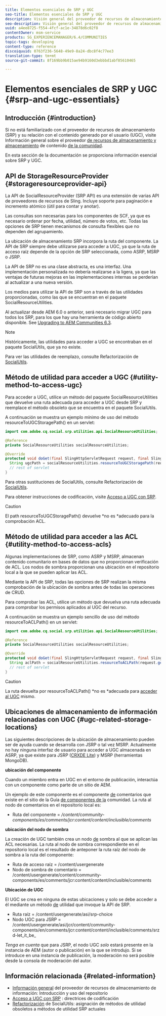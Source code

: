 ```yaml
---
title: Elementos esenciales de SRP y UGC
seo-title: Elementos esenciales de SRP y UGC
description: Visión general del proveedor de recursos de almacenamiento y del contenido generado por el usuario
seo-description: Visión general del proveedor de recursos de almacenamiento y del contenido generado por el usuario
uuid: a4ee8725-f554-4fcf-ac1e-34878d6c02f8
contentOwner: msm-service
products: SG_EXPERIENCEMANAGER/6.4/COMMUNITIES
topic-tags: developing
content-type: reference
discoiquuid: 0763f236-5648-49e9-8a24-dbc8f4c77ee3
translation-type: tm+mt
source-git-commit: 8f169bb9b015ae94b9160d3ebbbd1abf85610465

---
```



# Elementos esenciales de SRP y UGC {#srp-and-ugc-essentials}

## Introducción {#introduction}

Si no está familiarizado con el proveedor de recursos de almacenamiento (SRP) y su relación con el contenido generado por el usuario (UGC), visite Información general sobre el proveedor [de recursos de almacenamiento y almacenamiento](working-with-srp.md) de contenido [de la comunidad](srp.md).

En esta sección de la documentación se proporciona información esencial sobre SRP y UGC.

## API de StorageResourceProvider {#storageresourceprovider-api}

La API de SocialResourceProvider (SRP API) es una extensión de varias API de proveedores de recursos de Sling. Incluye soporte para paginación e incremento atómico (útil para contar y anotar).

Las consultas son necesarias para los componentes de SCF, ya que es necesario ordenar por fecha, utilidad, número de votos, etc. Todas las opciones de SRP tienen mecanismos de consulta flexibles que no dependen del agrupamiento.

La ubicación de almacenamiento SRP incorpora la ruta del componente. La API de SRP siempre debe utilizarse para acceder a UGC, ya que la ruta de acceso raíz depende de la opción de SRP seleccionada, como ASRP, MSRP o JSRP.

La API de SRP no es una clase abstracta, es una interfaz. Una implementación personalizada no debería realizarse a la ligera, ya que las ventajas de futuras mejoras en las implementaciones internas se perderían al actualizar a una nueva versión.

Los medios para utilizar la API de SRP son a través de las utilidades proporcionadas, como las que se encuentran en el paquete SocialResourceUtilities.

Al actualizar desde AEM 6.0 o anterior, será necesario migrar UGC para todos los SRP, para los que hay una herramienta de código abierto disponible. See [Upgrading to AEM Communities 6.3](upgrade.md).

>[!NOTE]
>
>Históricamente, las utilidades para acceder a UGC se encontraban en el paquete SocialUtils, que ya no existe.
>
>Para ver las utilidades de reemplazo, consulte Refactorización de [SocialUtils](socialutils.md).

## Método de utilidad para acceder a UGC {#utility-method-to-access-ugc}

Para acceder a UGC, utilice un método del paquete SocialResourceUtilities que devuelve una ruta adecuada para acceder a UGC desde SRP y reemplace el método obsoleto que se encuentra en el paquete SocialUtils.

A continuación se muestra un ejemplo mínimo de uso del método resourceToUGCStoragePath() en un servlet:

```java
import com.adobe.cq.social.srp.utilities.api.SocialResourceUtilities;

@Reference
private SocialResourceUtilities socialResourceUtilities;

@Override
protected void doGet(final SlingHttpServletRequest request, final SlingHttpServletResponse response) throws ServletException, IOException {
  String ugcPath = socialResourceUtilities.resourceToUGCStoragePath(request.getResource());
  // rest of servlet
}
```

Para otras sustituciones de SocialUtils, consulte Refactorización de [SocialUtils](socialutils.md).

Para obtener instrucciones de codificación, visite [Acceso a UGC con SRP](accessing-ugc-with-srp.md).

>[!CAUTION]
>
>El path resourceToUGCStoragePath() devuelve *no es *adecuado para la comprobación [](srp.md#for-access-control-acls)ACL.

## Método de utilidad para acceder a las ACL {#utility-method-to-access-acls}

Algunas implementaciones de SRP, como ASRP y MSRP, almacenan contenido comunitario en bases de datos que no proporcionan verificación de ACL. Los nodos de sombra proporcionan una ubicación en el repositorio local a la que se pueden aplicar las ACL.

Mediante la API de SRP, todas las opciones de SRP realizan la misma comprobación de la ubicación de sombra antes de todas las operaciones de CRUD.

Para comprobar las ACL, utilice un método que devuelva una ruta adecuada para comprobar los permisos aplicados al UGC del recurso.

A continuación se muestra un ejemplo sencillo de uso del método resourceToACLPath() en un servlet:

```java
import com.adobe.cq.social.srp.utilities.api.SocialResourceUtilities;

@Reference
private SocialResourceUtilities socialResourceUtilities;

@Override
protected void doGet(final SlingHttpServletRequest request, final SlingHttpServletResponse response) throws ServletException, IOException {
  String aclPath = socialResourceUtilities.resourceToACLPath(request.getResource());
  // rest of servlet
}
```

>[!CAUTION]
>
>La ruta devuelta por resourceToACLPath() *no es *adecuada para [acceder al UGC](#utility-method-to-access-acls) mismo.

## Ubicaciones de almacenamiento de información relacionadas con UGC {#ugc-related-storage-locations}

Las siguientes descripciones de la ubicación de almacenamiento pueden ser de ayuda cuando se desarrolla con JSRP o tal vez MSRP. Actualmente no hay ninguna interfaz de usuario para acceder a UGC almacenada en ASRP, ya que existe para JSRP ([CRXDE Lite](../../help/sites-developing/developing-with-crxde-lite.md)) y MSRP (herramientas MongoDB).

**ubicación del componente**

Cuando un miembro entra en UGC en el entorno de publicación, interactúa con un componente como parte de un sitio de AEM.

Un ejemplo de este componente es el componente [de](http://localhost:4502/content/community-components/en/comments.html) comentarios que existe en el sitio de la Guía [de componentes de la](components-guide.md) comunidad. La ruta al nodo de comentarios en el repositorio local es:

* Ruta del componente = */content/community-components/es/comments/jcr:content/content/inclusible/comments*

**ubicación del nodo de sombra**

La creación de UGC también crea un nodo [de](srp.md#about-shadow-nodes-in-jcr) sombra al que se aplican las ACL necesarias. La ruta al nodo de sombra correspondiente en el repositorio local es el resultado de anteponer la ruta raíz del nodo de sombra a la ruta del componente:

* Ruta de acceso raíz = /content/usergenerate
* Nodo de sombra de comentario = /content/usergenerate/content/community-components/es/comments/jcr:content/content/inclusible/comments

**Ubicación de UGC**

El UGC se crea en ninguna de estas ubicaciones y solo se debe acceder a él mediante un método [de](#utility-method-to-access-ugc) utilidad que invoque la API de SRP.

* Ruta raíz = /content/usergenerate/asi/srp-choice
* Nodo UGC para JSRP = /content/usergenerate/asi/jcr/content/community-components/en/comments/jcr:content/content/inclusible/comments/srzd-let_it_be_

*Tenga en cuenta* que para JSRP, el nodo UGC *solo* estará presente en la instancia de AEM (autor o publicación) en la que se introdujo. Si se introduce en una instancia de publicación, la moderación no será posible desde la consola de moderación del autor.

## Información relacionada {#related-information}

* [Información general](srp.md) del proveedor de recursos de almacenamiento de información: Introducción y uso del repositorio
* [Acceso a UGC con SRP](accessing-ugc-with-srp.md) : directrices de codificación
* [Refactorización](socialutils.md) de SocialUtils: asignación de métodos de utilidad obsoletos a métodos de utilidad SRP actuales

